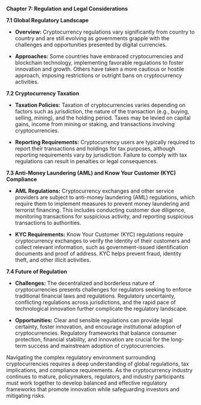 **Chapter 7: Regulation and Legal Considerations**

**7.1 Global Regulatory Landscape**

- **Overview:** Cryptocurrency regulations vary significantly from country to country and are still evolving as governments grapple with the challenges and opportunities presented by digital currencies.

- **Approaches:** Some countries have embraced cryptocurrencies and blockchain technology, implementing favorable regulations to foster innovation and growth. Others have taken a more cautious or hostile approach, imposing restrictions or outright bans on cryptocurrency activities.

**7.2 Cryptocurrency Taxation**

- **Taxation Policies:** Taxation of cryptocurrencies varies depending on factors such as jurisdiction, the nature of the transaction (e.g., buying, selling, mining), and the holding period. Taxes may be levied on capital gains, income from mining or staking, and transactions involving cryptocurrencies.

- **Reporting Requirements:** Cryptocurrency users are typically required to report their transactions and holdings for tax purposes, although reporting requirements vary by jurisdiction. Failure to comply with tax regulations can result in penalties or legal consequences.

**7.3 Anti-Money Laundering (AML) and Know Your Customer (KYC) Compliance**

- **AML Regulations:** Cryptocurrency exchanges and other service providers are subject to anti-money laundering (AML) regulations, which require them to implement measures to prevent money laundering and terrorist financing. This includes conducting customer due diligence, monitoring transactions for suspicious activity, and reporting suspicious transactions to authorities.

- **KYC Requirements:** Know Your Customer (KYC) regulations require cryptocurrency exchanges to verify the identity of their customers and collect relevant information, such as government-issued identification documents and proof of address. KYC helps prevent fraud, identity theft, and other illicit activities.

**7.4 Future of Regulation**

- **Challenges:** The decentralized and borderless nature of cryptocurrencies presents challenges for regulators seeking to enforce traditional financial laws and regulations. Regulatory uncertainty, conflicting regulations across jurisdictions, and the rapid pace of technological innovation further complicate the regulatory landscape.

- **Opportunities:** Clear and sensible regulations can provide legal certainty, foster innovation, and encourage institutional adoption of cryptocurrencies. Regulatory frameworks that balance consumer protection, financial stability, and innovation are crucial for the long-term success and mainstream adoption of cryptocurrencies.

Navigating the complex regulatory environment surrounding cryptocurrencies requires a deep understanding of global regulations, tax implications, and compliance requirements. As the cryptocurrency industry continues to mature, policymakers, regulators, and industry participants must work together to develop balanced and effective regulatory frameworks that promote innovation while safeguarding investors and mitigating risks.
